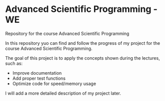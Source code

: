 # Advanced Scientific Programming - WE
Repository for the course Advanced Scientific Programming

In this repository yuo can find and follow the progress of my project for the course Advanced Scientific Programming.

The goal of this project is to apply the concepts shown during the lectures, such as:

- Improve documentation
- Add proper test functions
- Optimize code for speed/memory usage

I will add a more detailed description of my project later.
